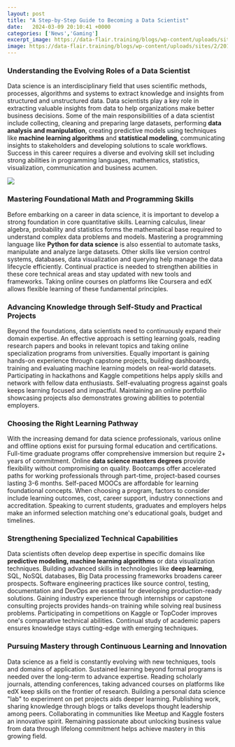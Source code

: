 ```yaml
---
layout: post
title: "A Step-by-Step Guide to Becoming a Data Scientist"
date:   2024-03-09 20:10:41 +0000
categories: ['News','Gaming']
excerpt_image: https://data-flair.training/blogs/wp-content/uploads/sites/2/2019/06/Steps-to-become-a-data-scientist.jpg
image: https://data-flair.training/blogs/wp-content/uploads/sites/2/2019/06/Steps-to-become-a-data-scientist.jpg
---
```


### Understanding the Evolving Roles of a Data Scientist
Data science is an interdisciplinary field that uses scientific methods, processes, algorithms and systems to extract knowledge and insights from structured and unstructured data. Data scientists play a key role in extracting valuable insights from data to help organizations make better business decisions. Some of the main responsibilities of a data scientist include collecting, cleaning and preparing large datasets, performing **data analysis and manipulation**, creating predictive models using techniques like **machine learning algorithms** and **statistical modeling**, communicating insights to stakeholders and developing solutions to scale workflows. Success in this career requires a diverse and evolving skill set including strong abilities in programming languages, mathematics, statistics, visualization, communication and business acumen. 

![](https://www.hdfstutorial.com/wp-content/uploads/2017/12/Skills-needed-for-Data-Scientist-780x1024.png)
### Mastering Foundational Math and Programming Skills
Before embarking on a career in data science, it is important to develop a strong foundation in core quantitative skills. Learning calculus, linear algebra, probability and statistics forms the mathematical base required to understand complex data problems and models. Mastering a programming language like **Python for data science** is also essential to automate tasks, manipulate and analyze large datasets. Other skills like version control systems, databases, data visualization and querying help manage the data lifecycle efficiently. Continual practice is needed to strengthen abilities in these core technical areas and stay updated with new tools and frameworks. Taking online courses on platforms like Coursera and edX allows flexible learning of these fundamental principles. 
### Advancing Knowledge through Self-Study and Practical Projects
Beyond the foundations, data scientists need to continuously expand their domain expertise. An effective approach is setting learning goals, reading research papers and books in relevant topics and taking online specialization programs from universities. Equally important is gaining hands-on experience through capstone projects, building dashboards, training and evaluating machine learning models on real-world datasets. Participating in hackathons and Kaggle competitions helps apply skills and network with fellow data enthusiasts. Self-evaluating progress against goals keeps learning focused and impactful. Maintaining an online portfolio showcasing projects also demonstrates growing abilities to potential employers.
### Choosing the Right Learning Pathway
With the increasing demand for data science professionals, various online and offline options exist for pursuing formal education and certifications. Full-time graduate programs offer comprehensive immersion but require 2+ years of commitment. Online **data science masters degrees** provide flexibility without compromising on quality. Bootcamps offer accelerated paths for working professionals through part-time, project-based courses lasting 3-6 months. Self-paced MOOCs are affordable for learning foundational concepts. When choosing a program, factors to consider include learning outcomes, cost, career support, industry connections and accreditation. Speaking to current students, graduates and employers helps make an informed selection matching one's educational goals, budget and timelines. 
### Strengthening Specialized Technical Capabilities 
Data scientists often develop deep expertise in specific domains like **predictive modeling, machine learning algorithms** or data visualization techniques. Building advanced skills in technologies like **deep learning**, SQL, NoSQL databases, Big Data processing frameworks broadens career prospects. Software engineering practices like source control, testing, documentation and DevOps are essential for developing production-ready solutions. Gaining industry experience through internships or capstone consulting projects provides hands-on training while solving real business problems. Participating in competitions on Kaggle or TopCoder improves one's comparative technical abilities. Continual study of academic papers ensures knowledge stays cutting-edge with emerging techniques.
### Pursuing Mastery through Continuous Learning and Innovation
Data science as a field is constantly evolving with new techniques, tools and domains of application. Sustained learning beyond formal programs is needed over the long-term to advance expertise. Reading scholarly journals, attending conferences, taking advanced courses on platforms like edX keep skills on the frontier of research. Building a personal data science "lab" to experiment on pet projects aids deeper learning. Publishing work, sharing knowledge through blogs or talks develops thought leadership among peers. Collaborating in communities like Meetup and Kaggle fosters an innovative spirit. Remaining passionate about unlocking business value from data through lifelong commitment helps achieve mastery in this growing field.